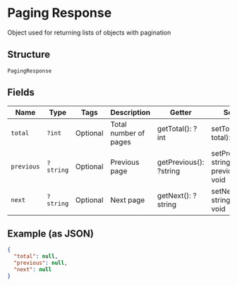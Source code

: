 
# Paging Response

Object used for returning lists of objects with pagination

## Structure

`PagingResponse`

## Fields

| Name | Type | Tags | Description | Getter | Setter |
|  --- | --- | --- | --- | --- | --- |
| `total` | `?int` | Optional | Total number of pages | getTotal(): ?int | setTotal(?int total): void |
| `previous` | `?string` | Optional | Previous page | getPrevious(): ?string | setPrevious(?string previous): void |
| `next` | `?string` | Optional | Next page | getNext(): ?string | setNext(?string next): void |

## Example (as JSON)

```json
{
  "total": null,
  "previous": null,
  "next": null
}
```

